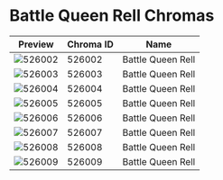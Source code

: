 # Battle Queen Rell Chromas



| Preview | Chroma ID | Name |
|---------|-----------|------|
| ![526002](https://raw.communitydragon.org/latest/plugins/rcp-be-lol-game-data/global/default/v1/champion-chroma-images/526/526002.png) | 526002 | Battle Queen Rell |
| ![526003](https://raw.communitydragon.org/latest/plugins/rcp-be-lol-game-data/global/default/v1/champion-chroma-images/526/526003.png) | 526003 | Battle Queen Rell |
| ![526004](https://raw.communitydragon.org/latest/plugins/rcp-be-lol-game-data/global/default/v1/champion-chroma-images/526/526004.png) | 526004 | Battle Queen Rell |
| ![526005](https://raw.communitydragon.org/latest/plugins/rcp-be-lol-game-data/global/default/v1/champion-chroma-images/526/526005.png) | 526005 | Battle Queen Rell |
| ![526006](https://raw.communitydragon.org/latest/plugins/rcp-be-lol-game-data/global/default/v1/champion-chroma-images/526/526006.png) | 526006 | Battle Queen Rell |
| ![526007](https://raw.communitydragon.org/latest/plugins/rcp-be-lol-game-data/global/default/v1/champion-chroma-images/526/526007.png) | 526007 | Battle Queen Rell |
| ![526008](https://raw.communitydragon.org/latest/plugins/rcp-be-lol-game-data/global/default/v1/champion-chroma-images/526/526008.png) | 526008 | Battle Queen Rell |
| ![526009](https://raw.communitydragon.org/latest/plugins/rcp-be-lol-game-data/global/default/v1/champion-chroma-images/526/526009.png) | 526009 | Battle Queen Rell |